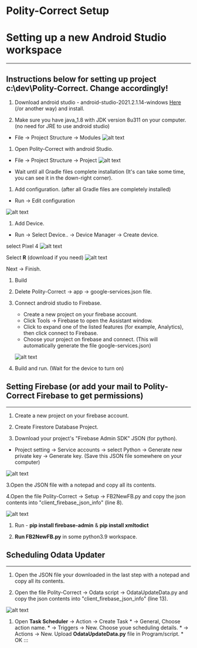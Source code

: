 
# Polity-Correct Setup

# Setting up a new Android Studio workspace

------------------------------------------------------------------------

## Instructions below for setting up project **c:\\dev\\Polity-Correct**. Change accordingly!

1.  Download android studio - android-studio-2021.2.1.14-windows
    [Here](https://developer.android.com/studio?gclid=CjwKCAjwj42UBhAAEiwACIhADvIFBMeIzud_oGeKv0pjvq84LroFB_QTxNCQRjYRrCeNV44SWYvHkhoC-uQQAvD_BwE&gclsrc=aw.ds)
    (/or another way) and install.

2.  Make sure you have java_1.8 with JDK version 8u311 on your computer.
    (no need for JRE to use android studio)

  -   File -\> Project Structure -\> Modules
  ![alt text](https://github.com/Project-Ariel/Polity-Correct/blob/main/reademe_png/Project%20structure.png)

1.  Open Polity-Correct with android Studio.

-   File -\> Project Structure -\> Project
 ![alt text](https://github.com/Project-Ariel/Polity-Correct/blob/main/reademe_png/Project%20structure%20gradle.png)

-   Wait until all Gradle files complete installation (It\'s can take
    some time, you can see it in the down-right corner).

1.  Add configuration. (after all Gradle files are completely installed)

-   Run -\> Edit configuration

![alt text](https://github.com/Project-Ariel/Polity-Correct/blob/main/reademe_png/Edit%20configuration.png)

1.  Add Device.

-   Run -\> Select Device.. -\> Device Manager -\> Create device.

select Pixel 4
![alt text](https://github.com/Project-Ariel/Polity-Correct/blob/main/reademe_png/device%20manager1.png)

Select **R** (download if you need)
![alt text](https://github.com/Project-Ariel/Polity-Correct/blob/main/reademe_png/device%20manager2.png)

Next -\> Finish.

1.  Build

2.  Delete Polity-Correct -\> app -\> google-services.json file.

3.  Connect android studio to Firebase.

    -   Create a new project on your firebase account.
    -   Click Tools -\> Firebase to open the Assistant window.
    -   Click to expand one of the listed features (for example,
        Analytics), then click connect to Firebase.
    -   Choose your project on firebase and connect. (This will
        automatically generate the file google-services.json)

    ![alt text](https://github.com/Project-Ariel/Polity-Correct/blob/main/reademe_png/Connect%20to%20Firebase.png)

4.  Build and run. (Wait for the device to turn on)

## Setting Firebase (or add your mail to Polity-Correct Firebase to get permissions)

------------------------------------------------------------------------

1.  Create a new project on your firebase account.

2.  Create Firestore Database Project.

3.  Download your project\'s \"Firebase Admin SDK\" JSON (for python).

-   Project setting -\> Service accounts -\> select Python -\> Generate
    new private key -\> Generate key. (Save this JSON file somewhere on
    your computer)

![alt text](https://github.com/Project-Ariel/Polity-Correct/blob/main/reademe_png/Firebase%20Admin%20SDK.png)

3.Open the JSON file with a notepad and copy all its contents.

4.Open the file Polity-Correct -\> Setup -\> FB2NewFB.py and copy the
json contents into \"client_firebase_json_info\" (line 8).

![alt text](https://github.com/Project-Ariel/Polity-Correct/blob/main/reademe_png/client_firebase_json_info.png)

1.  Run - **pip install firebase-admin** & **pip install xmltodict**

2.  **Run FB2NewFB.py** in some python3.9 workspace.
 
## Scheduling Odata Updater

------------------------------------------------------------------------
 
1.  Open the JSON file your downloaded in the last step with a notepad
    and copy all its contents.

2.  Open the file Polity-Correct -\> Odata script -\> OdataUpdateData.py
    and copy the json contents into \"client_firebase_json_info\" (line
    13).

![alt text](https://github.com/Project-Ariel/Polity-Correct/blob/main/reademe_png/client_firebase_json_info_Odata.png)

1.  Open **Task Scheduler** -\> Action -\> Create Task \* -\> General,
    Choose action name. \* -\> Triggers -\> New. Choose youe scheduling
    details. \* -\> Actions -\> New. Upload **OdataUpdateData.py** file
    in Program/script. \* OK
:::
